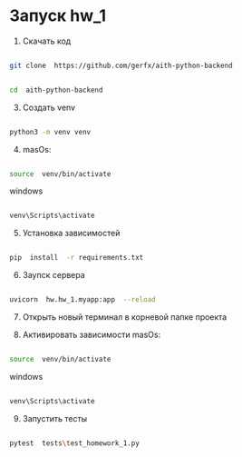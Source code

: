 # Запуск hw_1

  

1. Скачать код

```bash

git clone  https://github.com/gerfx/aith-python-backend

```

```bash

cd  aith-python-backend

```



3. Создать venv

```bash

python3 -m venv venv

```

4. masOs:

```bash

source  venv/bin/activate

```

windows

```bash

venv\Scripts\activate

```

5. Установка зависимостей

```bash

pip  install  -r requirements.txt

```

6. Заупск сервера

```bash

uvicorn  hw.hw_1.myapp:app  --reload

```

7. Открыть новый терминал в корневой папке проекта

8. Активировать зависимости masOs:

```bash

source  venv/bin/activate

```

windows

```bash

venv\Scripts\activate

```

9. Запустить тесты

```bash

pytest  tests\test_homework_1.py